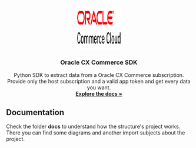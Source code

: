 <!--
*** Thanks for checking out the Best-README-Template. If you have a suggestion
*** that would make this better, please fork the repo and create a pull request
*** or simply open an issue with the tag "enhancement".
*** Thanks again! Now go create something AMAZING! :D
***
***
***
*** To avoid retyping too much info. Do a search and replace for the following:
*** github_username, repo_name, twitter_handle, email, project_title, project_description
-->



<!-- PROJECT SHIELDS -->
<!--
*** I'm using markdown "reference style" links for readability.
*** Reference links are enclosed in brackets [ ] instead of parentheses ( ).
*** See the bottom of this document for the declaration of the reference variables
*** for contributors-url, forks-url, etc. This is an optional, concise syntax you may use.
*** https://www.markdownguide.org/basic-syntax/#reference-style-links
-->

[comment]: <> ([![Contributors][contributors-shield]][contributors-url])

[comment]: <> ([![Forks][forks-shield]][forks-url])

[comment]: <> ([![Stargazers][stars-shield]][stars-url])

[comment]: <> ([![Issues][issues-shield]][issues-url])

[comment]: <> ([![MIT License][license-shield]][license-url])

[comment]: <> ([![LinkedIn][linkedin-shield]][linkedin-url])



<!-- PROJECT LOGO -->
<br />
<p align="center">
  <a href="https://docs.oracle.com/en/cloud/saas/cx-commerce/21a/index.html">
    <img src="docs/assets/logo.png" alt="Logo" width="120" height="120">
  </a>

  <h3 align="center">Oracle CX Commerce SDK</h3>

  <p align="center">
    Python SDK to extract data from a Oracle CX Commerce subscription. 
    <br /> 
    Provide only the host subscription and a valid app token and get every data you want. 
    <br />
    <a href="https://github.com/github_username/repo_name"><strong>Explore the docs »</strong></a>
    <br />

[comment]: <> (    <br />)

[comment]: <> (    <a href="https://github.com/github_username/repo_name">View Demo</a>)

[comment]: <> (    ·)

[comment]: <> (    <a href="https://github.com/github_username/repo_name/issues">Report Bug</a>)

[comment]: <> (    ·)

[comment]: <> (    <a href="https://github.com/github_username/repo_name/issues">Request Feature</a>)

[comment]: <> (  </p>)
</p>

## Documentation

Check the folder **docs** to understand how the structure's project works. There you can find some diagrams and another
import subjects about the project.

[comment]: <> (<!-- TABLE OF CONTENTS -->)

[comment]: <> (<details open="open">)

[comment]: <> (  <summary><h2 style="display: inline-block">Table of Contents</h2></summary>)

[comment]: <> (  <ol>)

[comment]: <> (    <li>)

[comment]: <> (      <a href="#about-the-project">About The Project</a>)

[comment]: <> (      <ul>)

[comment]: <> (        <li><a href="#built-with">Built With</a></li>)

[comment]: <> (      </ul>)

[comment]: <> (    </li>)

[comment]: <> (    <li>)

[comment]: <> (      <a href="#getting-started">Getting Started</a>)

[comment]: <> (      <ul>)

[comment]: <> (        <li><a href="#prerequisites">Prerequisites</a></li>)

[comment]: <> (        <li><a href="#installation">Installation</a></li>)

[comment]: <> (      </ul>)

[comment]: <> (    </li>)

[comment]: <> (    <li><a href="#usage">Usage</a></li>)

[comment]: <> (    <li><a href="#roadmap">Roadmap</a></li>)

[comment]: <> (    <li><a href="#contributing">Contributing</a></li>)

[comment]: <> (    <li><a href="#license">License</a></li>)

[comment]: <> (    <li><a href="#contact">Contact</a></li>)

[comment]: <> (    <li><a href="#acknowledgements">Acknowledgements</a></li>)

[comment]: <> (  </ol>)

[comment]: <> (</details>)



[comment]: <> (<!-- ABOUT THE PROJECT -->)

[comment]: <> (## About The Project)

[comment]: <> ([![Product Name Screen Shot][product-screenshot]]&#40;https://example.com&#41;)

[comment]: <> (Here's a blank template to get started:)

[comment]: <> (**To avoid retyping too much info. Do a search and replace with your text editor for the following:**)

[comment]: <> (`github_username`, `repo_name`, `twitter_handle`, `email`, `project_title`, `project_description`)


[comment]: <> (### Built With)

[comment]: <> (* []&#40;&#41;)

[comment]: <> (* []&#40;&#41;)

[comment]: <> (* []&#40;&#41;)



[comment]: <> (<!-- GETTING STARTED -->)

[comment]: <> (## Getting Started)

[comment]: <> (To get a local copy up and running follow these simple steps.)

[comment]: <> (### Prerequisites)

[comment]: <> (This is an example of how to list things you need to use the software and how to install them.)

[comment]: <> (* npm)

[comment]: <> (  ```sh)

[comment]: <> (  npm install npm@latest -g)

[comment]: <> (  ```)

[comment]: <> (### Installation)

[comment]: <> (1. Clone the repo)

[comment]: <> (   ```sh)

[comment]: <> (   git clone https://github.com/github_username/repo_name.git)

[comment]: <> (   ```)

[comment]: <> (2. Install NPM packages)

[comment]: <> (   ```sh)

[comment]: <> (   npm install)

[comment]: <> (   ```)



[comment]: <> (<!-- USAGE EXAMPLES -->)

[comment]: <> (## Usage)

[comment]: <> (Use this space to show useful examples of how a project can be used. Additional screenshots, code examples and demos work well in this space. You may also link to more resources.)

[comment]: <> (_For more examples, please refer to the [Documentation]&#40;https://example.com&#41;_)



[comment]: <> (<!-- ROADMAP -->)

[comment]: <> (## Roadmap)

[comment]: <> (See the [open issues]&#40;https://github.com/github_username/repo_name/issues&#41; for a list of proposed features &#40;and known issues&#41;.)



[comment]: <> (<!-- CONTRIBUTING -->)

[comment]: <> (## Contributing)

[comment]: <> (Contributions are what make the open source community such an amazing place to be learn, inspire, and create. Any contributions you make are **greatly appreciated**.)

[comment]: <> (1. Fork the Project)

[comment]: <> (2. Create your Feature Branch &#40;`git checkout -b feature/AmazingFeature`&#41;)

[comment]: <> (3. Commit your Changes &#40;`git commit -m 'Add some AmazingFeature'`&#41;)

[comment]: <> (4. Push to the Branch &#40;`git push origin feature/AmazingFeature`&#41;)

[comment]: <> (5. Open a Pull Request)



[comment]: <> (<!-- LICENSE -->)

[comment]: <> (## License)

[comment]: <> (Distributed under the MIT License. See `LICENSE` for more information.)



[comment]: <> (<!-- CONTACT -->)

[comment]: <> (## Contact)

[comment]: <> (Your Name - [@twitter_handle]&#40;https://twitter.com/twitter_handle&#41; - email)

[comment]: <> (Project Link: [https://github.com/github_username/repo_name]&#40;https://github.com/github_username/repo_name&#41;)



[comment]: <> (<!-- ACKNOWLEDGEMENTS -->)

[comment]: <> (## Acknowledgements)

[comment]: <> (* []&#40;&#41;)

[comment]: <> (* []&#40;&#41;)

[comment]: <> (* []&#40;&#41;)





[comment]: <> (<!-- MARKDOWN LINKS & IMAGES -->)

[comment]: <> (<!-- https://www.markdownguide.org/basic-syntax/#reference-style-links -->)

[comment]: <> ([contributors-shield]: https://img.shields.io/github/contributors/github_username/repo.svg?style=for-the-badge)

[comment]: <> ([contributors-url]: https://github.com/github_username/repo/graphs/contributors)

[comment]: <> ([forks-shield]: https://img.shields.io/github/forks/github_username/repo.svg?style=for-the-badge)

[comment]: <> ([forks-url]: https://github.com/github_username/repo/network/members)

[comment]: <> ([stars-shield]: https://img.shields.io/github/stars/github_username/repo.svg?style=for-the-badge)

[comment]: <> ([stars-url]: https://github.com/github_username/repo/stargazers)

[comment]: <> ([issues-shield]: https://img.shields.io/github/issues/github_username/repo.svg?style=for-the-badge)

[comment]: <> ([issues-url]: https://github.com/github_username/repo/issues)

[comment]: <> ([license-shield]: https://img.shields.io/github/license/github_username/repo.svg?style=for-the-badge)

[comment]: <> ([license-url]: https://github.com/github_username/repo/blob/master/LICENSE.txt)

[comment]: <> ([linkedin-shield]: https://img.shields.io/badge/-LinkedIn-black.svg?style=for-the-badge&logo=linkedin&colorB=555)

[comment]: <> ([linkedin-url]: https://linkedin.com/in/github_username)
